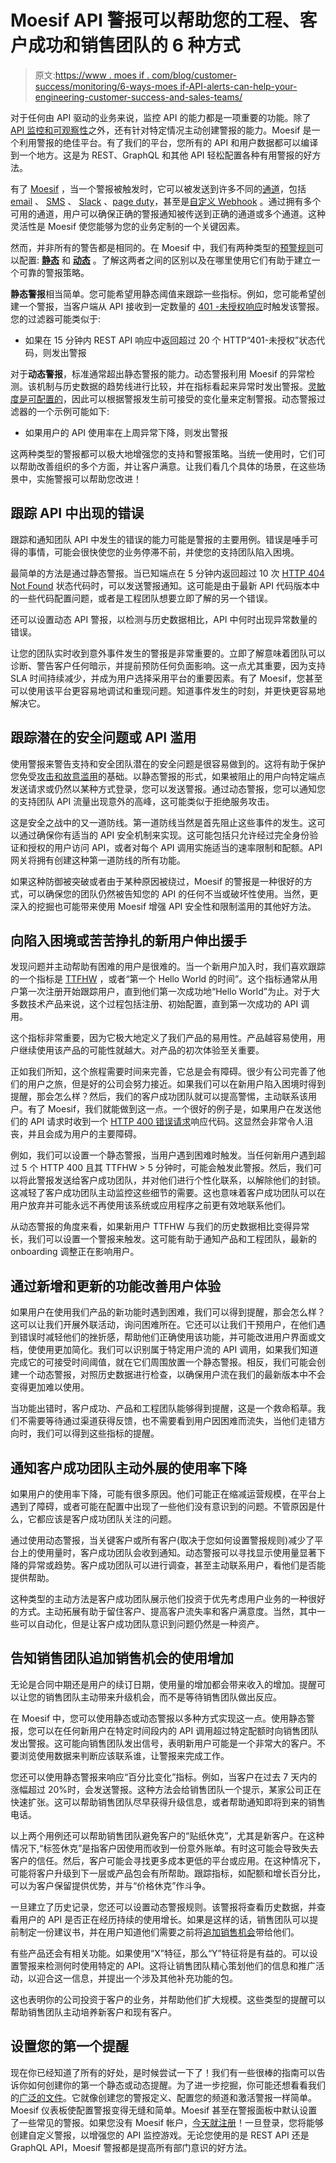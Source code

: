 # Moesif API 警报可以帮助您的工程、客户成功和销售团队的 6 种方式

> 原文:[https://www . moes if . com/blog/customer-success/monitoring/6-ways-moes if-API-alerts-can-help-your-engineering-customer-success-and-sales-teams/](https://www.moesif.com/blog/customer-success/monitoring/6-ways-moesif-API-alerts-can-help-your-engineering-customer-success-and-sales-teams/)

对于任何由 API 驱动的业务来说，监控 API 的能力都是一项重要的功能。除了 [API 监控和可观察性](https://www.moesif.com/features/api-monitoring)之外，还有针对特定情况主动创建警报的能力。Moesif 是一个利用警报的绝佳平台。有了我们的平台，您所有的 API 和用户数据都可以编译到一个地方。这是为 REST、GraphQL 和其他 API 轻松配置各种有用警报的好方法。

有了 [Moesif](https://www.moesif.com/) ，当一个警报被触发时，它可以被发送到许多不同的[通道](https://www.moesif.com/docs/api-monitoring/creating-notification-channels/)，包括 [email](https://www.moesif.com/docs/api-monitoring/creating-notification-channels/#email) 、 [SMS](https://www.moesif.com/docs/api-monitoring/creating-notification-channels/#sms) 、 [Slack](https://www.moesif.com/docs/extensions/slack/) 、[page duty](https://www.moesif.com/docs/extensions/pagerduty/)，甚至是[自定义 Webhook](https://www.moesif.com/docs/api-monitoring/creating-notification-channels/#webhook) 。通过拥有多个可用的通道，用户可以确保正确的警报通知被传送到正确的通道或多个通道。这种灵活性是 Moesif 使您能够为您的业务定制的一个关键因素。

然而，并非所有的警告都是相同的。在 Moesif 中，我们有两种类型的[预警规则](https://www.moesif.com/docs/api-monitoring/#alert-rules)可以配置: [**静态**](https://www.moesif.com/docs/api-monitoring/creating-alert-rules/#static-alert) 和 [**动态**](https://www.moesif.com/docs/api-monitoring/creating-alert-rules/#dynamic-alert) 。了解这两者之间的区别以及在哪里使用它们有助于建立一个可靠的警报策略。

**静态警报**相当简单。您可能希望用静态阈值来跟踪一些指标。例如，您可能希望创建一个警报，当客户端从 API 接收到一定数量的 [401 -未授权响应](https://developer.mozilla.org/en-US/docs/Web/HTTP/Status/401)时触发该警报。您的过滤器可能类似于:

*   如果在 15 分钟内 REST API 响应中返回超过 20 个 HTTP“401-未授权”状态代码，则发出警报

对于**动态警报**，标准通常超出静态警报的能力。动态警报利用 Moesif 的异常检测。该机制与历史数据的趋势线进行比较，并在指标看起来异常时发出警报。[灵敏度是可配置的](https://www.moesif.com/docs/api-monitoring/creating-alert-rules/#changing-dynamic-alert-sensitives)，因此可以根据警报发生前可接受的变化量来定制警报。动态警报过滤器的一个示例可能如下:

*   如果用户的 API 使用率在上周异常下降，则发出警报

这两种类型的警报都可以极大地增强您的支持和警报策略。当统一使用时，它们可以帮助改善组织的多个方面，并让客户满意。让我们看几个具体的场景，在这些场景中，实施警报可以帮助您改进！

## 跟踪 API 中出现的错误

跟踪和通知团队 API 中发生的错误的能力可能是警报的主要用例。错误是唾手可得的事情，可能会很快使您的业务停滞不前，并使您的支持团队陷入困境。

最简单的方法是通过静态警报。当已知端点在 5 分钟内返回超过 10 次 [HTTP 404 Not Found](https://en.wikipedia.org/wiki/HTTP_404) 状态代码时，可以发送警报通知。这可能是由于最新 API 代码版本中的一些代码配置问题，或者是工程团队想要立即了解的另一个错误。

还可以设置动态 API 警报，以检测与历史数据相比，API 中何时出现异常数量的错误。

让您的团队实时收到意外事件发生的警报是非常重要的。立即了解意味着团队可以诊断、警告客户任何暗示，并提前预防任何负面影响。这一点尤其重要，因为支持 SLA 时间持续减少，并成为用户选择采用平台的重要因素。有了 Moesif，您甚至可以使用该平台更容易地调试和重现问题。知道事件发生的时刻，并更快更容易地解决它。

## 跟踪潜在的安全问题或 API 滥用

使用警报来警告支持和安全团队潜在的安全问题是很容易做到的。这将有助于保护您免受[攻击和故意滥用](https://www.moesif.com/blog/developer-marketing/behavioral-emails/How-to-Secure-Your-API-Against-Attacks-and-Intentional-Misuse/)的基础。以静态警报的形式，如果被阻止的用户向特定端点发送请求或仍然以某种方式登录，您可以发送警报。通过动态警报，您可以通知您的支持团队 API 流量出现意外的高峰，这可能类似于拒绝服务攻击。

这是安全之战中的又一道防线。第一道防线当然是首先阻止这些事件的发生。这可以通过确保你有适当的 API 安全机制来实现。这可能包括只允许经过完全身份验证和授权的用户访问 API，或者对每个 API 调用实施适当的速率限制和配额。API 网关将拥有创建这种第一道防线的所有功能。

如果这种防御被突破或者由于某种原因被绕过，Moesif 的警报是一种很好的方式，可以确保您的团队仍然被告知您的 API 的任何不当或破坏性使用。当然，更深入的挖掘也可能带来使用 Moesif 增强 API 安全性和限制滥用的其他好方法。

## 向陷入困境或苦苦挣扎的新用户伸出援手

发现问题并主动帮助有困难的用户是很难的。当一个新用户加入时，我们喜欢跟踪的一个指标是 [TTFHW](https://www.moesif.com/blog/technical/api-metrics/API-Metrics-That-Every-Platform-Team-Should-be-Tracking/#11-time-to-first-hello-world-ttfhw) ，或者“第一个 Hello World 的时间”。这个指标通常从用户第一次注册开始跟踪用户，直到他们第一次成功地“Hello World”为止。对于大多数技术产品来说，这个过程包括注册、初始配置，直到第一次成功的 API 调用。

这个指标非常重要，因为它极大地定义了我们产品的易用性。产品越容易使用，用户继续使用该产品的可能性就越大。对产品的初次体验至关重要。

正如我们所知，这个旅程需要时间来完善，它总是会有障碍。很少有公司完善了他们的用户之旅，但是好的公司会努力接近。如果我们可以在新用户陷入困境时得到提醒，那会怎么样？然后，我们的客户成功团队就可以提高警惕，主动联系该用户。有了 Moesif，我们就能做到这一点。一个很好的例子是，如果用户在发送他们的 API 请求时收到一个 [HTTP 400 错误请求](https://developer.mozilla.org/en-US/docs/Web/HTTP/Status/400)响应代码。这显然会非常令人沮丧，并且会成为用户的主要障碍。

例如，我们可以设置一个静态警报，当用户遇到困难时触发。当任何新用户遇到超过 5 个 HTTP 400 且其 TTFHW > 5 分钟时，可能会触发此警报。然后，我们可以将此警报发送给客户成功团队，并对他们进行个性化联系，以解除他们的封锁。这减轻了客户成功团队主动监控这些细节的需要。这也意味着客户成功团队可以在用户放弃并可能永远不再使用该系统或应用程序之前更有效地联系他们。

从动态警报的角度来看，如果新用户 TTFHW 与我们的历史数据相比变得异常长，我们可以设置一个警报来触发。这可能有助于通知产品和工程团队，最新的 onboarding 调整正在影响用户。

## 通过新增和更新的功能改善用户体验

如果用户在使用我们产品的新功能时遇到困难，我们可以得到提醒，那会怎么样？这可以让我们开展外联活动，询问困难所在。它还可以让我们干预用户，在他们遇到错误时减轻他们的挫折感，帮助他们正确使用该功能，并可能改进用户界面或文档，使使用更加简化。我们可以识别属于特定用户流的 API 调用，如果我们知道完成它的可接受时间阈值，就在它们周围放置一个静态警报。相反，我们可能会创建一个动态警报，对照历史数据进行检查，以确保用户流在我们的最新版本中不会变得更加难以使用。

当功能出错时，客户成功、产品和工程团队能够得到提醒，这是一个救命稻草。我们不需要等待通过渠道获得反馈，也不需要看到用户因困难而流失，当他们走错方向时，我们可以得到这些指标的提醒。

## 通知客户成功团队主动外展的使用率下降

如果用户的使用率下降，可能有很多原因。他们可能正在缩减运营规模，在平台上遇到了障碍，或者可能在配置中出现了一些他们没有意识到的问题。不管原因是什么，它都应该是客户成功团队关注的问题。

通过使用动态警报，当关键客户或所有客户(取决于您如何设置警报规则)减少了平台上的使用量时，客户成功团队会收到通知。动态警报可以寻找显示使用量显著下降的异常或趋势。客户成功团队可以进行调查，甚至主动联系用户，看他们是否能提供帮助。

这种类型的主动方法是客户成功团队展示他们投资于优先考虑用户业务的一种很好的方式。主动拓展有助于留住客户、提高客户流失率和客户满意度。当然，其中一些可以自动化，但是让客户成功团队意识到问题仍然是一种资产。

## 告知销售团队追加销售机会的使用增加

无论是合同中期还是用户的续订日期，使用量的增加都会带来收入的增加。提醒可以让您的销售团队主动带来升级机会，而不是等待销售团队做出反应。

在 Moesif 中，您可以使用静态或动态警报以多种方式实现这一点。使用静态警报，您可以在任何新用户在特定时间段内的 API 调用超过特定配额时向销售团队发出警报。这可能向销售团队发出信号，表明新用户可能是一个非常大的客户。不要浏览使用数据来判断应该联系谁，让警报来完成工作。

您还可以使用静态警报来响应“百分比变化”指标。例如，当客户在过去 7 天内的涨幅超过 20%时，会发送警报。这种方法会给销售团队一个提示，某家公司正在快速扩张。这可以帮助销售团队尽早获得升级信息，或者帮助通知即将到来的销售电话。

以上两个用例还可以帮助销售团队避免客户的“贴纸休克”，尤其是新客户。在这种情况下,“标签休克”是指客户因使用而收到一份意外账单。有时这可能会导致失去客户的信任。然后，客户可能会寻找更多成本更低的平台或应用。在这种情况下，可能将客户升级到下一层或产品包会有所帮助。跟踪指标，如配额和增长百分比，可以为客户保留提供优势，并与“价格休克”作斗争。

一旦建立了历史记录，您还可以设置动态警报规则。该警报将查看历史数据，并查看用户的 API 是否正在经历持续的使用增长。如果是这样的话，销售团队可以提前制定一份建议书，并在用户知道他们需要之前将[追加销售机会](https://www.moesif.com/blog/customer-success/monitoring/Customer-Health-Metrics-Help-CSM-Teams-Reduce-Churn-and-Accelerate-Upsell-in-API-Platform-Companies/)带给他们。

有些产品还会有相关功能。如果使用“X”特征，那么“Y”特征将是有益的。可以设置警报来检测何时使用特定的 API。这将让销售团队精心策划他们的信息和推广活动，以迎合这一信息，并提出一个涉及其他补充功能的包。

这也表明你的公司投资于客户的业务，并帮助他们扩大规模。这些类型的提醒可以帮助销售团队主动培养新客户和现有客户。

## 设置您的第一个提醒

现在你已经知道了所有的好处，是时候尝试一下了！我们有一些很棒的指南可以告诉你如何创建你的第一个静态或动态提醒。为了进一步挖掘，你可能还想看看我们的[广泛的文件](https://www.moesif.com/docs)。它就像创建您的警报定义、配置您的频道和激活警报一样简单。Moesif 仪表板使配置警报变得无缝和简单。Moesif 甚至在警报面板中默认设置了一些常见的警报。如果您没有 Moesif 帐户，[今天就注册](https://www.moesif.com/signup)！一旦登录，您将能够创建自定义警报，以增强您的 API 监控游戏。无论您使用的是 REST API 还是 GraphQL API，Moesif 警报都是提高所有部门意识的好方法。